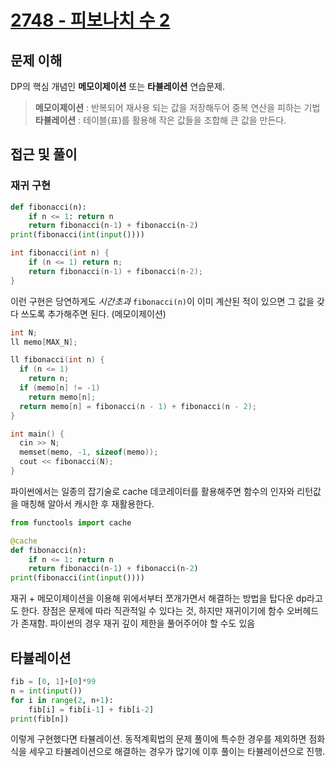 # [2748 - 피보나치 수 2](https://www.acmicpc.net/problem/2748)

## 문제 이해

DP의 핵심 개념인 **메모이제이션** 또는 **타뷸레이션** 연습문제.

> **메모이제이션** : 반복되어 재사용 되는 값을 저장해두어 중복 연산을 피하는 기법 \
> **타뷸레이션** : 테이블(표)를 활용해 작은 값들을 조합해 큰 값을 만든다.

## 접근 및 풀이

### 재귀 구현

```python
def fibonacci(n):
    if n <= 1: return n
    return fibonacci(n-1) + fibonacci(n-2)
print(fibonacci(int(input())))
```

```cpp
int fibonacci(int n) {
    if (n <= 1) return n;
    return fibonacci(n-1) + fibonacci(n-2);
}
```

이런 구현은 당연하게도 _시간초과_
`fibonacci(n)`이 이미 계산된 적이 있으면 그 값을 갖다 쓰도록 추가해주면 된다. (메모이제이션)

```cpp
int N;
ll memo[MAX_N];

ll fibonacci(int n) {
  if (n <= 1)
    return n;
  if (memo[n] != -1)
    return memo[n];
  return memo[n] = fibonacci(n - 1) + fibonacci(n - 2);
}

int main() {
  cin >> N;
  memset(memo, -1, sizeof(memo));
  cout << fibonacci(N);
}
```

파이썬에서는 일종의 잡기술로 cache 데코레이터를 활용해주면 함수의 인자와 리턴값을 매칭해 알아서 캐시한 후 재활용한다.

```python
from functools import cache

@cache
def fibonacci(n):
    if n <= 1: return n
    return fibonacci(n-1) + fibonacci(n-2)
print(fibonacci(int(input())))
```

재귀 + 메모이제이션을 이용해 위에서부터 쪼개가면서 해결하는 방법을 탑다운 dp라고도 한다.
장점은 문제에 따라 직관적일 수 있다는 것, 하지만 재귀이기에 함수 오버헤드가 존재함.
파이썬의 경우 재귀 깊이 제한을 풀어주어야 할 수도 있음

## 타뷸레이션

```python
fib = [0, 1]+[0]*99
n = int(input())
for i in range(2, n+1):
    fib[i] = fib[i-1] + fib[i-2]
print(fib[n])
```

이렇게 구현했다면 타뷸레이션. 동적계획법의 문제 풀이에 특수한 경우를 제외하면 점화식을 세우고 타뷸레이션으로 해결하는 경우가 많기에 이후 풀이는 타뷸레이션으로 진행.
